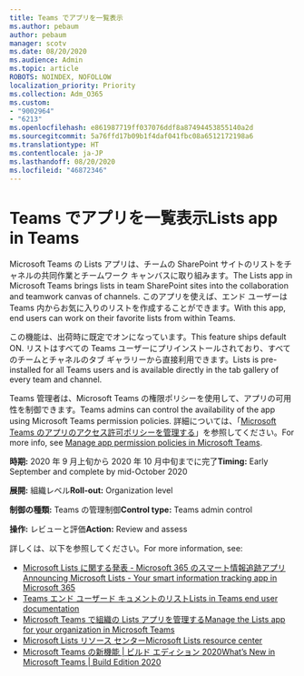 ```yaml
---
title: Teams でアプリを一覧表示
ms.author: pebaum
author: pebaum
manager: scotv
ms.date: 08/20/2020
ms.audience: Admin
ms.topic: article
ROBOTS: NOINDEX, NOFOLLOW
localization_priority: Priority
ms.collection: Adm_O365
ms.custom:
- "9002964"
- "6213"
ms.openlocfilehash: e861987719ff037076ddf8a87494453855140a2d
ms.sourcegitcommit: 5a76ffd17b09b1f4daf041fbc08a6512172198a6
ms.translationtype: HT
ms.contentlocale: ja-JP
ms.lasthandoff: 08/20/2020
ms.locfileid: "46872346"
---
```

# <a name="lists-app-in-teams"></a><span data-ttu-id="a14af-102">Teams でアプリを一覧表示</span><span class="sxs-lookup"><span data-stu-id="a14af-102">Lists app in Teams</span></span>

<span data-ttu-id="a14af-103">Microsoft Teams の Lists アプリは、チームの SharePoint サイトのリストをチャネルの共同作業とチームワーク キャンバスに取り組みます。</span><span class="sxs-lookup"><span data-stu-id="a14af-103">The Lists app in Microsoft Teams brings lists in team SharePoint sites into the collaboration and teamwork canvas of channels.</span></span> <span data-ttu-id="a14af-104">このアプリを使えば、エンド ユーザーは Teams 内からお気に入りのリストを作成することができます。</span><span class="sxs-lookup"><span data-stu-id="a14af-104">With this app, end users can work on their favorite lists from within Teams.</span></span>  

<span data-ttu-id="a14af-105">この機能は、出荷時に既定でオンになっています。</span><span class="sxs-lookup"><span data-stu-id="a14af-105">This feature ships default ON.</span></span> <span data-ttu-id="a14af-106">リストはすべての Teams ユーザーにプリインストールされており、すべてのチームとチャネルのタブ ギャラリーから直接利用できます。</span><span class="sxs-lookup"><span data-stu-id="a14af-106">Lists is pre-installed for all Teams users and is available directly in the tab gallery of every team and channel.</span></span>  

<span data-ttu-id="a14af-107">Teams 管理者は、Microsoft Teams の権限ポリシーを使用して、アプリの可用性を制御できます。</span><span class="sxs-lookup"><span data-stu-id="a14af-107">Teams admins can control the availability of the app using Microsoft Teams permission policies.</span></span> <span data-ttu-id="a14af-108">詳細については、「[Microsoft Teams のアプリのアクセス許可ポリシーを管理する](https://docs.microsoft.com/microsoftteams/teams-app-permission-policies)」を参照してください。</span><span class="sxs-lookup"><span data-stu-id="a14af-108">For more info, see [Manage app permission policies in Microsoft Teams](https://docs.microsoft.com/microsoftteams/teams-app-permission-policies).</span></span>

<span data-ttu-id="a14af-109">**時期:** 2020 年 9 月上旬から 2020 年 10 月中旬までに完了</span><span class="sxs-lookup"><span data-stu-id="a14af-109">**Timing:** Early September and complete by mid-October 2020</span></span>  

<span data-ttu-id="a14af-110">**展開:** 組織レベル</span><span class="sxs-lookup"><span data-stu-id="a14af-110">**Roll-out:** Organization level</span></span>  

<span data-ttu-id="a14af-111">**制御の種類:** Teams の管理制御</span><span class="sxs-lookup"><span data-stu-id="a14af-111">**Control type:**  Teams admin control</span></span>  

<span data-ttu-id="a14af-112">**操作:** レビューと評価</span><span class="sxs-lookup"><span data-stu-id="a14af-112">**Action:**  Review and assess</span></span>

<span data-ttu-id="a14af-113">詳しくは、以下を参照してください。</span><span class="sxs-lookup"><span data-stu-id="a14af-113">For more information, see:</span></span> 

- [<span data-ttu-id="a14af-114">Microsoft Lists に関する発表 - Microsoft 365 のスマート情報追跡アプリ</span><span class="sxs-lookup"><span data-stu-id="a14af-114">Announcing Microsoft Lists - Your smart information tracking app in Microsoft 365</span></span>](https://techcommunity.microsoft.com/t5/microsoft-365-blog/announcing-microsoft-lists-your-smart-information-tracking-app/ba-p/1372233)
- [<span data-ttu-id="a14af-115">Teams エンド ユーザード キュメントのリスト</span><span class="sxs-lookup"><span data-stu-id="a14af-115">Lists in Teams end user documentation</span></span>](https://support.microsoft.com/office/get-started-with-lists-in-microsoft-taeams-c971e46b-b36c-491b-9c35-efeddd0297db)
- [<span data-ttu-id="a14af-116">Microsoft Teams で組織の Lists アプリを管理する</span><span class="sxs-lookup"><span data-stu-id="a14af-116">Manage the Lists app for your organization in Microsoft Teams</span></span>](https://docs.microsoft.com/microsoftteams/manage-lists-app)
- [<span data-ttu-id="a14af-117">Microsoft Lists リソース センター</span><span class="sxs-lookup"><span data-stu-id="a14af-117">Microsoft Lists resource center</span></span>](https://aka.ms/MSLists)
- [<span data-ttu-id="a14af-118">Microsoft Teams の新機能 | ビルド エディション 2020</span><span class="sxs-lookup"><span data-stu-id="a14af-118">What’s New in Microsoft Teams | Build Edition 2020</span></span>](https://techcommunity.microsoft.com/t5/microsoft-teams-blog/what-s-new-in-microsoft-teams-build-edition-2020/ba-p/1394224)